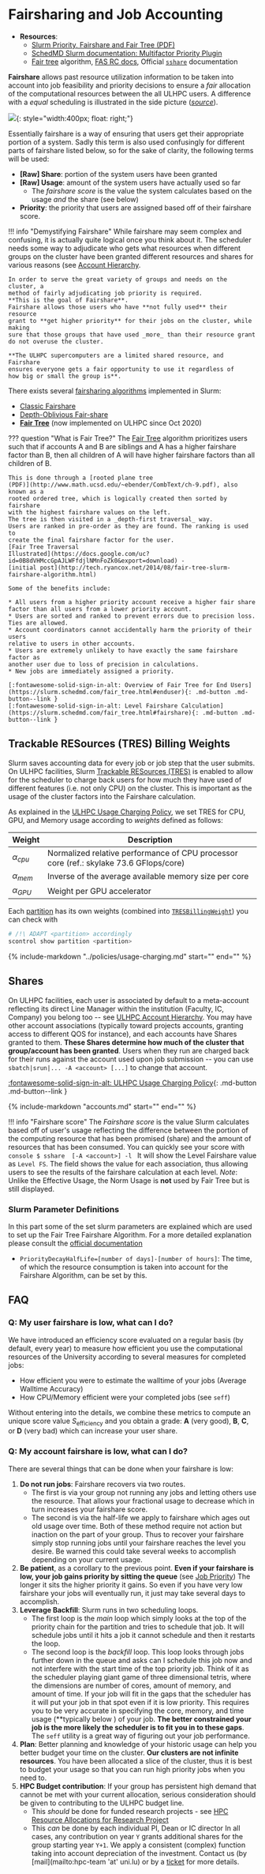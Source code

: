 # Fairsharing and Job Accounting

* __Resources__:
    - [Slurm Priority, Fairshare and Fair Tree (PDF)](https://slurm.schedmd.com/SLUG19/Priority_and_Fair_Trees.pdf)
    - [SchedMD Slurm documentation: Multifactor Priority Plugin](https://slurm.schedmd.com/priority_multifactor.html)
    - [Fair tree](https://slurm.schedmd.com/fair_tree.html) algorithm, [FAS RC docs](https://docs.rc.fas.harvard.edu/kb/fairshare/), Official [`sshare`](https://slurm.schedmd.com/sshare.html) documentation


**Fairshare** allows past resource utilization information to be taken into
account into job feasibility and priority decisions to ensure a _fair_
allocation of the computational resources between the all ULHPC users.
A difference with a _equal_ scheduling is illustrated in the side picture (_[source](http://www.fairsharemovement.com/en/fair-vs-equal)_).

![](images/equal_vs_fair_share.jpg){: style="width:400px; float: right;"}

Essentially fairshare is a way of ensuring that users get their appropriate
portion of a system. Sadly this term is also used confusingly for different
parts of fairshare listed below, so for the sake of clarity, the following terms
will be used:

* __[Raw] Share__: portion of the system users have been granted
* __[Raw] Usage__: amount of the system users have actually used so far
    - The _fairshare score_ is the value the system calculates based on the usage
   _and_ the share (see below)
*  __Priority__: the priority that users are assigned based off of their fairshare score.

!!! info "Demystifying Fairshare"
    While fairshare may seem complex and confusing, it is actually quite logical
    once you think about it.
    The scheduler needs some way to adjudicate who gets what resources when
    different groups on the cluster have been granted different resources and shares
    for various reasons (see [Account Hierarchy](accounts.md).

    In order to serve the great variety of groups and needs on the cluster, a
    method of fairly adjudicating job priority is required.
    **This is the goal of Fairshare**.
    Fairshare allows those users who have **not fully used** their resource
    grant to **get higher priority** for their jobs on the cluster, while making
    sure that those groups that have used _more_ than their resource grant
    do not overuse the cluster.

    **The ULHPC supercomputers are a limited shared resource, and Fairshare
    ensures everyone gets a fair opportunity to use it regardless of
    how big or small the group is**.



There exists several [fairsharing
algorithms](https://slurm.schedmd.com/priority_multifactor.html#fairshare)
implemented in Slurm:

* [Classic Fairshare](https://slurm.schedmd.com/classic_fair_share.html)
* [Depth-Oblivious Fair-share](https://slurm.schedmd.com/priority_multifactor3.html)
* __[Fair Tree](https://slurm.schedmd.com/fair_tree.html)__ (now implemented on
  ULHPC since Oct 2020)


??? question "What is Fair Tree?"
    The [Fair Tree](https://slurm.schedmd.com/fair_tree.html) algorithm
    prioritizes users such that if accounts A and B are siblings and A has a
    higher fairshare factor than B, then all children of A will have higher
    fairshare factors than all children of B.

    This is done through a [rooted plane tree
    (PDF)](http://www.math.ucsd.edu/~ebender/CombText/ch-9.pdf), also known as a
    rooted ordered tree, which is logically created then sorted by fairshare
    with the highest fairshare values on the left.
    The tree is then visited in a _depth-first traversal_ way.
    Users are ranked in pre-order as they are found. The ranking is used to
    create the final fairshare factor for the user.
    [Fair Tree Traversal
    Illustrated](https://docs.google.com/uc?id=0B8dVHMccGpAJLWFfdjlNMnFoZk0&export=download) -
    [initial post](http://tech.ryancox.net/2014/08/fair-tree-slurm-fairshare-algorithm.html)

    Some of the benefits include:

    * All users from a higher priority account receive a higher fair share
    factor than all users from a lower priority account.
    * Users are sorted and ranked to prevent errors due to precision loss.
    Ties are allowed.
    * Account coordinators cannot accidentally harm the priority of their users
    relative to users in other accounts.
    * Users are extremely unlikely to have exactly the same fairshare factor as
    another user due to loss of precision in calculations.
    * New jobs are immediately assigned a priority.

    [:fontawesome-solid-sign-in-alt: Overview of Fair Tree for End Users](https://slurm.schedmd.com/fair_tree.html#enduser){: .md-button .md-button--link }
    [:fontawesome-solid-sign-in-alt: Level Fairshare Calculation](https://slurm.schedmd.com/fair_tree.html#fairshare){: .md-button .md-button--link }

## Trackable RESources (TRES) Billing Weights

Slurm saves accounting data for every job or job step that the user submits.
On ULHPC facilities, Slurm [Trackable RESources
(TRES)](https://slurm.schedmd.com/tres.html) is enabled to allow for
the scheduler to charge back users for how much they have used of different
features (i.e. not only CPU) on the cluster.
This is important as the usage of the cluster factors into the Fairshare
calculation.

As explained in the [ULHPC Usage Charging
Policy](../policies/usage-charging.md), we set TRES for CPU, GPU, and Memory
usage according to _weights_ defined as follows:

| __Weight__     | __Description__                                                                       |
|----------------|---------------------------------------------------------------------------------------|
| $\alpha_{cpu}$ | Normalized relative performance of CPU processor core (ref.: skylake 73.6 GFlops/core) |
| $\alpha_{mem}$ | Inverse of the average available memory size per core                                 |
| $\alpha_{GPU}$ | Weight per GPU accelerator                                                          |

Each [partition](partitions.md) has its own weights
(combined into [`TRESBillingWeight`](https://slurm.schedmd.com/tres.html)) you can check with

```bash
# /!\ ADAPT <partition> accordingly
scontrol show partition <partition>
```

{%
   include-markdown "../policies/usage-charging.md"
   start="<!--TRESBillingWeight-table-start-->"
   end="<!--TRESBillingWeight-table-end-->"
%}

## Shares

On ULHPC facilities, each user is associated by default to a meta-account reflecting its
direct Line Manager  within the institution (Faculty, IC, Company) you belong
too -- see [ULHPC Account Hierarchy](accounts.md).
You may have other account associations (typically toward projects accounts, granting
access to different QOS for instance), and each accounts have Shares granted to
them. **These Shares determine how much of the cluster that group/account has
been granted**.
Users when they run are charged back for their runs against the account used
upon job submission -- you can use `sbatch|srun|... -A <account> [...]` to
change that account.

[:fontawesome-solid-sign-in-alt: ULHPC Usage Charging
Policy](../policies/usage-charging.md){: .md-button .md-button--link }

{%
   include-markdown "accounts.md"
   start="<!--share-rule-per-level-start-->"
   end="<!--share-rule-per-level-end-->"
%}


!!! info "Fairshare score"
    The _Fairshare score_ is the value Slurm calculates based off of user's
    usage reflecting the difference between the portion of the computing resource
    that has been promised (share) and the amount of resources that has been
    consumed. You can quickly see your score with
    ```console
    $ sshare  [-A <account>] -l
    ```
    It will show the Level Fairshare value as `Level FS`.
    The field shows the value for each association, thus allowing users to see
    the results of the fairshare calculation at each level.
    _Note_: Unlike the Effective Usage, the Norm Usage is **not** used by Fair Tree but is still displayed.


### Slurm Parameter Definitions

In this part some of the set slurm parameters are explained which are used to set up the Fair Tree Fairshare Algorithm. For a more detailed explanation please consult the [official documentation](https://slurm.schedmd.com/)

* `PriorityDecayHalfLife=[number of days]-[number of hours]`: The time, of which the resource consumption is taken into account for the Fairshare Algorithm, can be set by this.


## FAQ

### Q: My user fairshare is low, what can I do?

We have introduced an efficiency score evaluated on a regular basis (by default,
every year) to measure how efficient you use the computational resources of the
University according to several measures for completed jobs:

* How efficient you were to estimate the walltime of your jobs (Average Walltime
Accuracy)
* How CPU/Memory efficient were your completed jobs (see `seff`)

Without entering into the details, we combine these metrics to compute an unique
score value $S_\text{efficiency}$ and you obtain a grade: **A** (very good), **B**,
**C**, or **D** (very bad) which can increase your user share.

### Q: My account fairshare is low, what can I do?

There are several things that can be done when your fairshare is low:

1. __Do not run jobs__: Fairshare recovers via two routes.
    - The first is via your group not running any jobs and letting others use the
    resource.  That allows your fractional usage to decrease which in turn
    increases your fairshare score.
    - The second is via the half-life we apply to fairshare which ages out old
      usage over time.
     Both of these method require not action but inaction on the part of your
     group.
     Thus to recover your fairshare simply stop running jobs until your fairshare
     reaches the level you desire.
     Be warned this could take several weeks to accomplish depending on your
     current usage.
2. __Be patient__, as a corollary to the previous point. **Even if your
   fairshare is low, your job gains priority by sitting the queue** (see [Job Priority](../jobs/priority.md))
   The longer it sits the higher priority it gains.  So even if you have very
   low fairshare your jobs will eventually run, it just may take several days to
   accomplish.
3. __Leverage Backfill__: Slurm runs in two scheduling loops.
    - The first loop is the _main_ loop which simply looks at the top of the
      priority chain for the partition and tries to schedule that job.  It will
      schedule jobs until it hits a job it cannot schedule and then it restarts
      the loop.
    - The second loop is the _backfill_ loop. This loop looks through jobs
      further down in the queue and asks can I schedule this job now and not
      interfere with the start time of the top priority job.  Think of it as the
      scheduler playing giant game of three dimensional tetris, where the
      dimensions are number of cores, amount of memory, and amount of time.  If
      your job will fit in the gaps that the scheduler has it will put your job
      in that spot even if it is low priority.  This requires you to be very
      accurate in specifying the core, memory, and time usage (**typically below
      ) of your job.
      **The better constrained your job is the more likely the scheduler is to
      fit you in to these gaps**.
      The `seff` utility is a great way of figuring out your job performance.
4. __Plan__: Better planning and knowledge of your historic usage can help you
   better budget your time on the cluster. **Our clusters are not infinite
   resources**.  You have been allocated a slice of the cluster, thus it is best
   to budget your usage so that you can run high priority jobs when you need to.
5. __HPC Budget contribution__: If your group has persistent high demand that cannot be met
   with your current allocation, serious consideration should be given to
   contributing to the ULHPC budget line.
     - This _should_ be done for funded research projects - see
       [HPC Resource Allocations for Research Project](../policies/usage-charging.md#hpc-resource-allocations-for-research-project)
     - This _can_ be done by each individual PI, Dean or IC director
    In all cases, any contribution on year `Y` grants additional shares for the
    group starting year `Y+1`. We apply a consistent (complex) function taking
    into account depreciation of the investment. Contact us (by [mail](mailto:hpc-team 'at'
    uni.lu) or by a [ticket](https://hpc.uni.lu/support) for more details.
